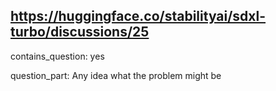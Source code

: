 ## https://huggingface.co/stabilityai/sdxl-turbo/discussions/25

contains_question: yes

question_part: Any idea what the problem might be